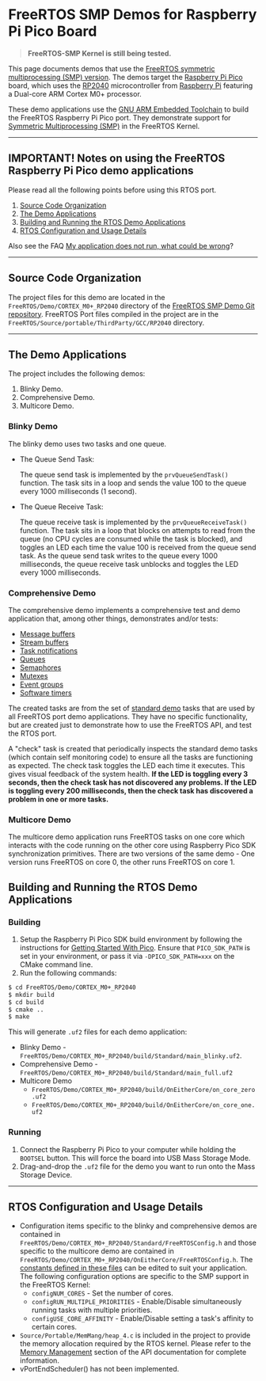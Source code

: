 # FreeRTOS SMP Demos for Raspberry Pi Pico Board

> **FreeRTOS-SMP Kernel is still being tested.**

This page documents demos that use the [FreeRTOS symmetric multiprocessing (SMP) version](../../../SMP.md).
The demos target the [Raspberry Pi Pico](https://www.raspberrypi.com/products/raspberry-pi-pico/)
board, which uses the [RP2040](https://www.raspberrypi.com/documentation/microcontrollers/rp2040.html#welcome-to-rp2040)
microcontroller from [Raspberry Pi](https://www.raspberrypi.com/) featuring a
Dual-core ARM Cortex M0+ processor.

These demo applications use the [GNU ARM Embedded Toolchain](https://developer.arm.com/tools-and-software/open-source-software/developer-tools/gnu-toolchain/gnu-rm/downloads)
to build the FreeRTOS Raspberry Pi Pico port. They demonstrate support for [Symmetric
Multiprocessing (SMP)](https://github.com/FreeRTOS/FreeRTOS-Kernel/tree/smp) in the FreeRTOS Kernel.

----

## IMPORTANT! Notes on using the FreeRTOS Raspberry Pi Pico demo applications

Please read all the following points before using this RTOS port.

1. [Source Code Organization](#source-code-organization)
1. [The Demo Applications](#the-demo-applications)
1. [Building and Running the RTOS Demo Applications](#building-and-running-the-rtos-demo-applications)
1. [RTOS Configuration and Usage Details](#rtos-configuration-and-usage-details)

Also see the FAQ [My application does not run, what could be wrong](https://www.freertos.org/FAQHelp.html)?

----

## Source Code Organization
The project files for this demo are located in the `FreeRTOS/Demo/CORTEX_M0+_RP2040`
directory of the [FreeRTOS SMP Demo Git repository](https://github.com/FreeRTOS/Lab-Project-FreeRTOS-SMP).
FreeRTOS Port files compiled in the project are in the
`FreeRTOS/Source/portable/ThirdParty/GCC/RP2040` directory.

----

## The Demo Applications
The project includes the following demos:
1. Blinky Demo.
1. Comprehensive Demo.
1. Multicore Demo.

### Blinky Demo
The blinky demo uses two tasks and one queue.

* The Queue Send Task:

  The queue send task is implemented by the `prvQueueSendTask()` function. The
  task sits in a loop and sends the value 100 to the queue every 1000 milliseconds
  (1 second).

* The Queue Receive Task:

  The queue receive task is implemented by the `prvQueueReceiveTask()` function.
  The task sits in a loop that blocks on attempts to read from the queue
  (no CPU cycles are consumed while the task is blocked), and toggles an LED each
  time the value 100 is received from the queue send task. As the queue send
  task writes to the queue every 1000 milliseconds, the queue receive task
  unblocks and toggles the LED every 1000 milliseconds.

### Comprehensive Demo
The comprehensive demo implements a comprehensive test and demo application that,
among other things, demonstrates and/or tests:

* [Message buffers](https://www.freertos.org/RTOS-stream-message-buffers.html)
* [Stream buffers](https://www.freertos.org/RTOS-stream-message-buffers.html)
* [Task notifications](https://www.freertos.org/RTOS-task-notifications.html)
* [Queues](https://www.freertos.org/Embedded-RTOS-Queues.html)
* [Semaphores](https://www.freertos.org/Embedded-RTOS-Binary-Semaphores.html)
* [Mutexes](https://www.freertos.org/Real-time-embedded-RTOS-mutexes.html)
* [Event groups](https://www.freertos.org/FreeRTOS-Event-Groups.html)
* [Software timers](https://www.freertos.org/RTOS-software-timer.html)

The created tasks are from the set of [standard demo](https://www.freertos.org/a00102.html)
tasks that are used by all FreeRTOS port demo applications. They have no
specific functionality, but are created just to demonstrate how to use the
FreeRTOS API, and test the RTOS port.

A "check" task is created that periodically inspects the standard demo tasks
(which contain self monitoring code) to ensure all the tasks are functioning
as expected. The check task toggles the LED each time it executes. This
gives visual feedback of the system health. **If the LED is toggling every 3
seconds, then the check task has not discovered any problems. If the LED is
toggling every 200 milliseconds, then the check task has discovered a problem
in one or more tasks.**

### Multicore Demo
The multicore demo application runs FreeRTOS tasks on one core which interacts
with the code running on the other core using Raspberry Pico SDK synchronization
primitives. There are two versions of the same demo - One version runs FreeRTOS
on core 0, the other runs FreeRTOS on core 1.

## Building and Running the RTOS Demo Applications

### Building
1. Setup the Raspberry Pi Pico SDK build environment by following the instructions for
[Getting Started With Pico](https://datasheets.raspberrypi.org/pico/getting-started-with-pico.pdf).
Ensure that `PICO_SDK_PATH` is set in your environment, or pass it via
`-DPICO_SDK_PATH=xxx` on the CMake command line.
2. Run the following commands:
```sh
$ cd FreeRTOS/Demo/CORTEX_M0+_RP2040
$ mkdir build
$ cd build
$ cmake ..
$ make
```
This will generate `.uf2` files for each demo application:
* Blinky Demo - `FreeRTOS/Demo/CORTEX_M0+_RP2040/build/Standard/main_blinky.uf2`.
* Comprehensive Demo - `FreeRTOS/Demo/CORTEX_M0+_RP2040/build/Standard/main_full.uf2`
* Multicore Demo
  * `FreeRTOS/Demo/CORTEX_M0+_RP2040/build/OnEitherCore/on_core_zero.uf2`
  * `FreeRTOS/Demo/CORTEX_M0+_RP2040/build/OnEitherCore/on_core_one.uf2`

### Running
1. Connect the Raspberry Pi Pico to your computer while holding the `BOOTSEL`
button. This will force the board into USB Mass Storage Mode.
2. Drag-and-drop the `.uf2` file for the demo you want to run onto the Mass
Storage Device.
----

## RTOS Configuration and Usage Details
* Configuration items specific to the blinky and comprehensive demos are contained in
`FreeRTOS/Demo/CORTEX_M0+_RP2040/Standard/FreeRTOSConfig.h` and those specific
to the multicore demo are contained in `FreeRTOS/Demo/CORTEX_M0+_RP2040/OnEitherCore/FreeRTOSConfig.h`.
The [constants defined in these files](https://www.freertos.org/a00110.html) can be
edited to suit your application. The following configuration options are
specific to the SMP support in the FreeRTOS Kernel:
  * `configNUM_CORES` - Set the number of cores.
  * `configRUN_MULTIPLE_PRIORITIES` - Enable/Disable simultaneously running tasks with multiple priorities.
  * `configUSE_CORE_AFFINITY` - Enable/Disable setting a task's affinity to certain cores.
* `Source/Portable/MemMang/heap_4.c` is included in the project to provide the
memory allocation required by the RTOS kernel. Please refer to the
[Memory Management](https://www.freertos.org/a00111.html) section of the API
documentation for complete information.
* vPortEndScheduler() has not been implemented.
